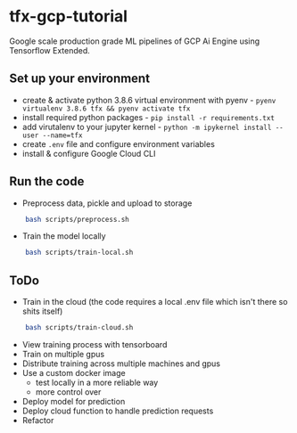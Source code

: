 # tfx-gcp-tutorial

Google scale production grade ML pipelines of GCP Ai Engine using Tensorflow Extended.

## Set up your environment

- create & activate python 3.8.6 virtual environment with pyenv - `pyenv virtualenv 3.8.6 tfx && pyenv activate tfx`
- install required python packages - `pip install -r requirements.txt`
- add virutalenv to your jupyter kernel - `python -m ipykernel install --user --name=tfx`
- create `.env` file and configure environment variables
- install & configure Google Cloud CLI

## Run the code

- Preprocess data, pickle and upload to storage

```bash
    bash scripts/preprocess.sh
```

- Train  the model locally

```bash
    bash scripts/train-local.sh
```

## ToDo

- Train in the cloud (the code requires a local .env file which isn't there so shits itself)

```bash
    bash scripts/train-cloud.sh
```


- View training process with tensorboard
- Train on multiple gpus
- Distribute training across multiple machines and gpus
- Use a custom docker image
    - test locally in a more reliable way
    - more control over 
- Deploy model for prediction
- Deploy cloud function to handle prediction requests
- Refactor
